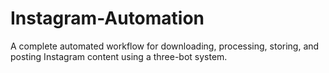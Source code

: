 # Instagram-Automation
A complete automated workflow for downloading, processing, storing, and posting Instagram content using a three-bot system.
